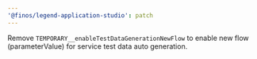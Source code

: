```yaml
---
'@finos/legend-application-studio': patch
---
```


Remove `TEMPORARY__enableTestDataGenerationNewFlow` to enable new flow (parameterValue) for service test data auto generation.

